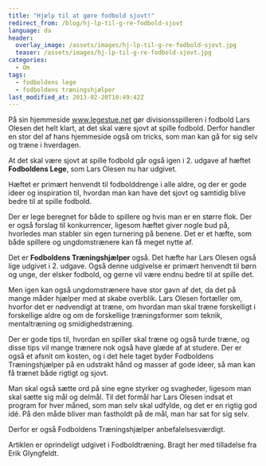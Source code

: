 ```yaml
---
title: "Hjælp til at gøre fodbold sjovt!"
redirect_from: /blog/hj-lp-til-g-re-fodbold-sjovt
language: da
header:
  overlay_image: /assets/images/hj-lp-til-g-re-fodbold-sjovt.jpg
  teaser: /assets/images/hj-lp-til-g-re-fodbold-sjovt.jpg
categories:
  - Om
tags:
  - fodboldens lege
  - fodboldens træningshjælper
last_modified_at: 2013-02-20T10:49:42Z
---
```


På sin hjemmeside www.legestue.net gør divisionsspilleren i fodbold Lars Olesen det helt klart, at det skal være sjovt at spille fodbold. Derfor handler en stor del af hans hjemmeside også om tricks, som man kan gå for sig selv og træne i hverdagen.

At det skal være sjovt at spille fodbold går også igen i 2. udgave af hæftet **Fodboldens Lege**, som Lars Olesen nu har udgivet.

Hæftet er primært henvendt til fodbolddrenge i alle aldre, og der er gode ideer og inspiration til, hvordan man kan have det sjovt og samtidig blive bedre til at spille fodbold.

Der er lege beregnet for både to spillere og hvis man er en større flok. Der er også forslag til konkurrencer, ligesom hæftet giver nogle bud på, hvorledes man stabler sin egen turnering på benene. Det er et hæfte, som både spillere og ungdomstrænere kan få meget nytte af.

Det er **Fodboldens Træningshjælper** også. Det hæfte har Lars Olesen også lige udgivet i 2. udgave. Også denne udgivelse er primært henvendt til børn og unge, der elsker fodbold, og gerne vil være endnu bedre til at spille det.

Men igen kan også ungdomstrænere have stor gavn af det, da det på mange måder hjælper med at skabe overblik. Lars Olesen fortæller om, hvorfor det er nødvendigt at træne, om hvordan man skal træne forskelligt i forskellige aldre og om de forskellige træningsformer som teknik, mentaltræning og smidighedstræning.

Der er gode tips til, hvordan en spiller skal træne og også turde træne, og disse tips vil mange trænere nok også have glæde af at studere. Der er også et afsnit om kosten, og i det hele taget byder Fodboldens Træningshjælper på en udstrakt hånd og masser af gode ideer, så man kan få trænet både rigtigt og sjovt.

Man skal også sætte ord på sine egne styrker og svagheder, ligesom man skal sætte sig mål og delmål. Til det formål har Lars Olesen indsat et program for hver måned, som man selv skal udfylde, og det er en rigtig god idé. På den måde bliver man fastholdt på de mål, man har sat for sig selv.

Derfor er også Fodboldens Træningshjælper anbefalelsesværdigt.

Artiklen er oprindeligt udgivet i Fodboldtræning. Bragt her med tilladelse fra Erik Glyngfeldt.
